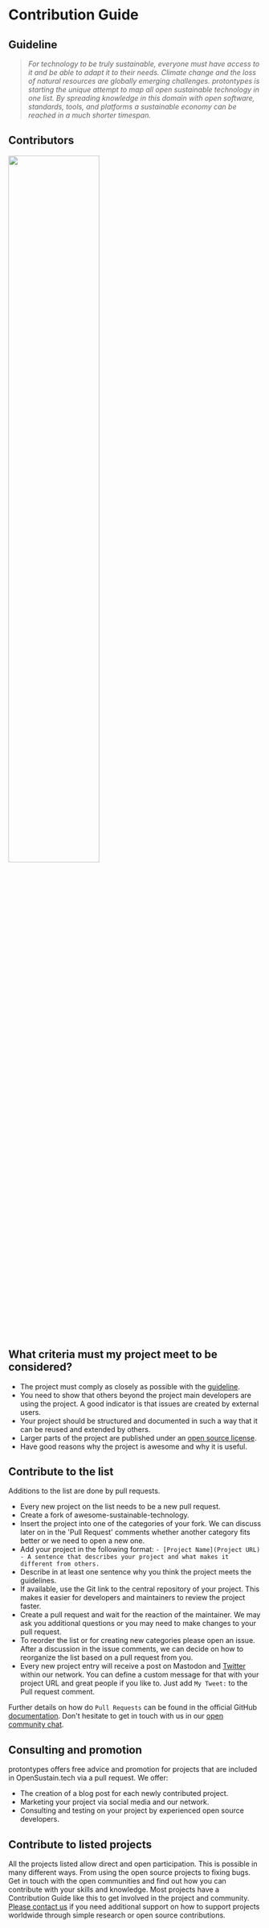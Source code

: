 # Contribution Guide
## Guideline
> _For technology to be truly sustainable, everyone must have access to it and be able to adapt it to their needs. Climate change and the loss of natural resources are globally emerging challenges. protontypes is starting the unique attempt to map all open sustainable technology in one list. By spreading knowledge in this domain with open software, standards, tools, and platforms a sustainable economy can be reached in a much shorter timespan._

## Contributors 

<a href="https://github.com/protontypes/open-sustainable-technology/graphs/contributors">
  <img width="60%" src="https://contrib.rocks/image?repo=protontypes/open-sustainable-technology" />
</a>

## What criteria must my project meet to be considered?

* The project must comply as closely as possible with the [guideline](#guideline).
* You need to show that others beyond the project main developers are using the project. A good indicator is that issues are created by external users.
* Your project should be structured and documented in such a way that it can be reused and extended by others.
* Larger parts of the project are published under an [open source license](https://choosealicense.com/).
* Have good reasons why the project is awesome and why it is useful.

## Contribute to the list
Additions to the list are done by pull requests.

* Every new project on the list needs to be a new pull request.
* Create a fork of awesome-sustainable-technology.
* Insert the project into one of the categories of your fork. We can discuss later on in the 'Pull Request' comments whether another category fits better or we need to open a new one.
* Add your project in the following format:
 ``- [Project Name](Project URL) - A sentence that describes your project and what makes it different from others.``
* Describe in at least one sentence why you think the project meets the guidelines.
* If available, use the Git link to the central repository of your project. This makes it easier for developers and maintainers to review the project faster. 
* Create a pull request and wait for the reaction of the maintainer. We may ask you additional questions or you may need to make changes to your pull request.
* To reorder the list or for creating new categories please open an issue. After a discussion in the issue comments, we can decide on how to reorganize the list based on a pull request from you.
* Every new project entry will receive a post on Mastodon and [Twitter](https://twitter.com/protontypes) within our network. You can define a custom message for that with your project URL and great people if you like to. Just add `My Tweet:` to the Pull request comment.

Further details on how do `Pull Requests` can be found in the official GitHub [documentation](https://docs.github.com/en/free-pro-team@latest/github/collaborating-with-issues-and-pull-requests/creating-a-pull-request). Don't hesitate to get in touch with us in our [open community chat](https://gitter.im/protontypes/community). 

## Consulting and promotion 

protontypes offers free advice and promotion for projects that are included in OpenSustain.tech via a pull request. We offer:

* The creation of a blog post for each newly contributed project. 
* Marketing your project via social media and our network.
* Consulting and testing on your project by experienced open source developers. 

## Contribute to listed projects

All the projects listed allow direct and open participation. This is possible in many different ways. From using the open source projects to fixing bugs. Get in touch with the open communities and find out how you can contribute with your skills and knowledge. Most projects have a Contribution Guide like this to get involved in the project and community. [Please contact us](https://gitter.im/protontypes/community) if you need additional support on how to support projects worldwide through simple research or open source contributions.

